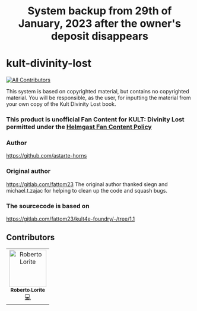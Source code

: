 <h1 align="center">System backup from 29th of January, 2023 after the owner's deposit disappears</h1>

# kult-divinity-lost
<!-- ALL-CONTRIBUTORS-BADGE:START - Do not remove or modify this section -->
[![All Contributors](https://img.shields.io/badge/all_contributors-1-orange.svg?style=flat-square)](#contributors-)
<!-- ALL-CONTRIBUTORS-BADGE:END -->
This system is based on copyrighted material, but contains no copyrighted material. You will be responsible, as the user, for inputting the material from your own copy of the Kult Divinity Lost book.

### This product is unofficial Fan Content for KULT: Divinity Lost permitted under the [Helmgast Fan Content Policy](https://helmgast.se/en/meta/fan-content-policy)

### Author
https://github.com/astarte-horns

### Original author
https://gitlab.com/fattom23
The original author thanked siegn and michael.t.zajac for helping to clean up the code and squash bugs.

### The sourcecode is based on
https://gitlab.com/fattom23/kult4e-foundry/-/tree/1.1

## Contributors

<!-- ALL-CONTRIBUTORS-LIST:START - Do not remove or modify this section -->
<!-- prettier-ignore-start -->
<!-- markdownlint-disable -->
<table>
  <tbody>
    <tr>
      <td align="center"><a href="http://www.comunidadumbria.com"><img src="https://avatars.githubusercontent.com/u/985713?v=4?s=100" width="100px;" alt="Roberto Lorite"/><br /><sub><b>Roberto Lorite</b></sub></a><br /><a href="https://github.com/YanKlInnomme/FoundryVTT-kult-divinity-lost/commits?author=sharak" title="Code">💻</a></td>
    </tr>
  </tbody>
</table>

<!-- markdownlint-restore -->
<!-- prettier-ignore-end -->

<!-- ALL-CONTRIBUTORS-LIST:END -->
<!-- prettier-ignore-start -->
<!-- markdownlint-disable -->

<!-- markdownlint-restore -->
<!-- prettier-ignore-end -->

<!-- ALL-CONTRIBUTORS-LIST:END -->
